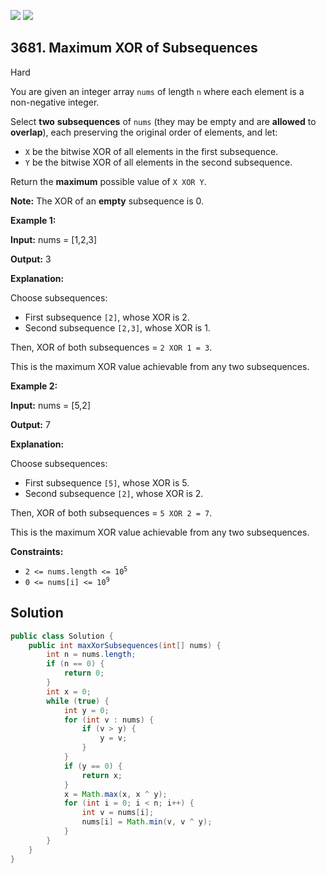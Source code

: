 [![](https://img.shields.io/github/stars/javadev/LeetCode-in-Java?label=Stars&style=flat-square)](https://github.com/javadev/LeetCode-in-Java)
[![](https://img.shields.io/github/forks/javadev/LeetCode-in-Java?label=Fork%20me%20on%20GitHub%20&style=flat-square)](https://github.com/javadev/LeetCode-in-Java/fork)

## 3681\. Maximum XOR of Subsequences

Hard

You are given an integer array `nums` of length `n` where each element is a non-negative integer.

Select **two** **subsequences** of `nums` (they may be empty and are **allowed** to **overlap**), each preserving the original order of elements, and let:

*   `X` be the bitwise XOR of all elements in the first subsequence.
*   `Y` be the bitwise XOR of all elements in the second subsequence.

Return the **maximum** possible value of `X XOR Y`.

**Note:** The XOR of an **empty** subsequence is 0.

**Example 1:**

**Input:** nums = [1,2,3]

**Output:** 3

**Explanation:**

Choose subsequences:

*   First subsequence `[2]`, whose XOR is 2.
*   Second subsequence `[2,3]`, whose XOR is 1.

Then, XOR of both subsequences = `2 XOR 1 = 3`.

This is the maximum XOR value achievable from any two subsequences.

**Example 2:**

**Input:** nums = [5,2]

**Output:** 7

**Explanation:**

Choose subsequences:

*   First subsequence `[5]`, whose XOR is 5.
*   Second subsequence `[2]`, whose XOR is 2.

Then, XOR of both subsequences = `5 XOR 2 = 7`.

This is the maximum XOR value achievable from any two subsequences.

**Constraints:**

*   <code>2 <= nums.length <= 10<sup>5</sup></code>
*   <code>0 <= nums[i] <= 10<sup>9</sup></code>

## Solution

```java
public class Solution {
    public int maxXorSubsequences(int[] nums) {
        int n = nums.length;
        if (n == 0) {
            return 0;
        }
        int x = 0;
        while (true) {
            int y = 0;
            for (int v : nums) {
                if (v > y) {
                    y = v;
                }
            }
            if (y == 0) {
                return x;
            }
            x = Math.max(x, x ^ y);
            for (int i = 0; i < n; i++) {
                int v = nums[i];
                nums[i] = Math.min(v, v ^ y);
            }
        }
    }
}
```